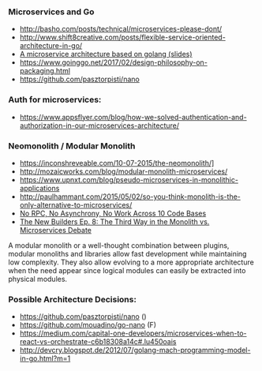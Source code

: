 ### Microservices and Go
  - http://basho.com/posts/technical/microservices-please-dont/
  - http://www.shift8creative.com/posts/flexible-service-oriented-architecture-in-go/
  - [A microservice architecture based on golang (slides)](http://www.slideshare.net/giefferre/a-microservice-architecture-based-on-golang)
  - https://www.goinggo.net/2017/02/design-philosophy-on-packaging.html
  - https://github.com/pasztorpisti/nano

### Auth for microservices:
  - https://www.appsflyer.com/blog/how-we-solved-authentication-and-authorization-in-our-microservices-architecture/


### Neomonolith / Modular Monolith
  - https://inconshreveable.com/10-07-2015/the-neomonolith/]
  - http://mozaicworks.com/blog/modular-monolith-microservices/
  - https://www.upnxt.com/blog/pseudo-microservices-in-monolithic-applications
  - http://paulhammant.com/2015/05/02/so-you-think-monolith-is-the-only-alternative-to-microservices/
  - [No RPC, No Asynchrony, No Work Across 10 Code Bases](https://www.ibm.com/blogs/bluemix/2016/06/microservices-within-monolith-when-to-consider-hybrid-approach/)
  - [The New Builders Ep. 8: The Third Way in the Monolith vs. Microservices Debate](https://developer.ibm.com/tv/monolith-vs-microservices/)

  A modular monolith or a well-thought combination between plugins, modular monoliths and libraries allow fast development while maintaining low complexity. They also allow evolving to a more appropriate architecture when the need appear since logical modules can easily be extracted into physical modules.



### Possible Architecture Decisions:
  - https://github.com/pasztorpisti/nano ()
  - https://github.com/mouadino/go-nano (F)
  - https://medium.com/capital-one-developers/microservices-when-to-react-vs-orchestrate-c6b18308a14c#.lu450oais
  - http://devcry.blogspot.de/2012/07/golang-mach-programming-model-in-go.html?m=1

